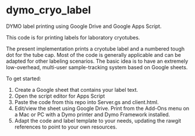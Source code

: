# dymo_cryo_label

DYMO label printing using Google Drive and Google Apps Script. 

This code is for printing labels for laboratory cryotubes. 

The present implementation prints a cryotube label and a numbered tough dot for the tube cap. Most of the code is generally applicable and can be adapted for other labeling scenarios. The basic idea is to have an extremely low-overhead, multi-user sample-tracking system based on Google sheets.

To get started:

1. Create a Google sheet that contains your label text.
2. Open the script editor for Apps Script 
3. Paste the code from this repo into Server.gs and client.html.
4. Edit/view the sheet using Google Drive. Print from the Add-Ons menu on a Mac or PC with a Dymo printer and Dymo Framework installed.
5. Adapt the code and label template to your needs, updating the rawgit references to point to your own resources.